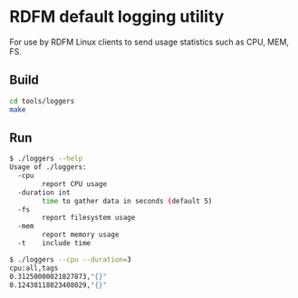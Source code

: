 # RDFM default logging utility

For use by RDFM Linux clients to send usage statistics such as CPU, MEM, FS.

## Build

```bash
cd tools/loggers
make
```

## Run

```bash
$ ./loggers --help
Usage of ./loggers:
  -cpu
        report CPU usage
  -duration int
        time to gather data in seconds (default 5)
  -fs
        report filesystem usage
  -mem
        report memory usage
  -t    include time

$ ./loggers --cpu --duration=3
cpu:all,tags
0.31250000021827873,"{}"
0.12438118823408029,"{}"
```
